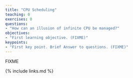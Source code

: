 ```yaml
---
title: "CPU Scheduling"
teaching: 0
exercises: 0
questions:
- "How can an illusion of infinite CPU be managed?"
objectives:
- "First learning objective. (FIXME)"
keypoints:
- "First key point. Brief Answer to questions. (FIXME)"
---
```

FIXME

{% include links.md %}

